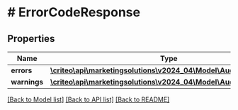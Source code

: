 # # ErrorCodeResponse

## Properties

Name | Type | Description | Notes
------------ | ------------- | ------------- | -------------
**errors** | [**\criteo\api\marketingsolutions\v2024_04\Model\AudienceError[]**](AudienceError.md) |  |
**warnings** | [**\criteo\api\marketingsolutions\v2024_04\Model\AudienceWarning[]**](AudienceWarning.md) |  | [optional]

[[Back to Model list]](../../README.md#models) [[Back to API list]](../../README.md#endpoints) [[Back to README]](../../README.md)
